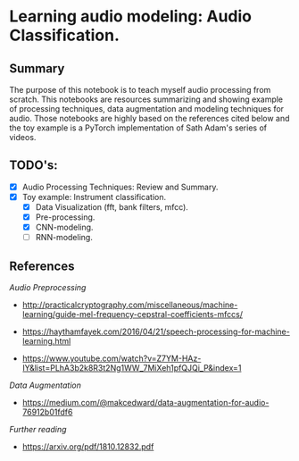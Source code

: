 # Learning audio modeling: Audio Classification.

## Summary

The purpose of this notebook is to teach myself audio processing from scratch. This notebooks are resources summarizing and showing example of processing techniques, data augmentation and modeling techniques for audio. Those notebooks are highly based on the references cited below and the toy example is a PyTorch implementation of Sath Adam's series of videos. 
  
## TODO's:

- [X] Audio Processing Techniques: Review and Summary.
- [X] Toy example: Instrument classification.
  - [X] Data Visualization (fft, bank filters, mfcc).
  - [X] Pre-processing.
  - [X] CNN-modeling.
  - [ ] RNN-modeling.

## References 

*Audio Preprocessing*

* http://practicalcryptography.com/miscellaneous/machine-learning/guide-mel-frequency-cepstral-coefficients-mfccs/

* https://haythamfayek.com/2016/04/21/speech-processing-for-machine-learning.html

* https://www.youtube.com/watch?v=Z7YM-HAz-IY&list=PLhA3b2k8R3t2Ng1WW_7MiXeh1pfQJQi_P&index=1

*Data Augmentation*

* https://medium.com/@makcedward/data-augmentation-for-audio-76912b01fdf6

*Further reading*

* https://arxiv.org/pdf/1810.12832.pdf
